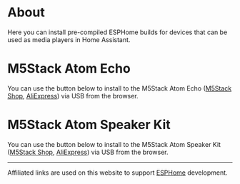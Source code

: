 # About

Here you can install pre-compiled ESPHome builds for devices that can be used as media players in Home Assistant.

# M5Stack Atom Echo

You can use the button below to install to the M5Stack Atom Echo ([M5Stack Shop](https://shop.m5stack.com/collections/m5-controllers/products/atom-echo-smart-speaker-dev-kit?ref=ESPHome), [AliExpress](https://www.aliexpress.com/item/1005003299332198.html?aff_platform=portals-tool&sk=_A8G2YF&aff_trace_key=90326d2a90444b4887632f62dd533ce4-1654058373639-07963-_A8G2YF&terminal_id=c5517a8c9bb44b4fb32147398fbc2576&aff_fcid=90326d2a90444b4887632f62dd533ce4-1654058373639-07963-_A8G2YF&tt=CPS_NORMAL&aff_fsk=_A8G2YF)) via USB from the browser.

<esp-web-install-button manifest="./m5stack-atom-echo-manifest.json"></esp-web-install-button>


# M5Stack Atom Speaker Kit

You can use the button below to install to the M5Stack Atom Speaker Kit ([M5Stack Shop](https://shop.m5stack.com/products/atom-speaker-kit-ns4168?ref=ESPHome), [AliExpress](https://www.aliexpress.com/item/1005003297368240.html?aff_platform=portals-tool&sk=_A8G2YF&aff_trace_key=90326d2a90444b4887632f62dd533ce4-1654058373639-07963-_A8G2YF&terminal_id=c5517a8c9bb44b4fb32147398fbc2576&aff_fcid=90326d2a90444b4887632f62dd533ce4-1654058373639-07963-_A8G2YF&tt=CPS_NORMAL&aff_fsk=_A8G2YF)) via USB from the browser.

<esp-web-install-button manifest="./m5stack-atom-speaker-kit-manifest.json"></esp-web-install-button>

--------------------

Affiliated links are used on this website to support [ESPHome](https://esphome.io) development.

<script type="module" src="https://unpkg.com/esp-web-tools@8.0.3/dist/web/install-button.js?module"></script>
